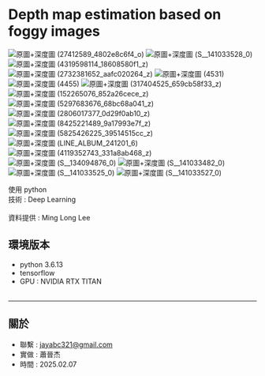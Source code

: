 # Depth map estimation based on foggy images
![原圖+深度圖 (27412589_4802e8c6f4_o)](https://github.com/user-attachments/assets/cb0f6ff0-747d-41da-9622-e60c3510b067)
![原圖+深度圖 (S__141033528_0)](https://github.com/user-attachments/assets/6dd04840-4644-4333-b43c-2626b081910d)
![原圖+深度圖 (4319598114_18608580f1_z)](https://github.com/user-attachments/assets/b37a11a7-ae6b-4c23-98ca-f88b5e8e5074)
![原圖+深度圖 (2732381652_aafc020264_z)](https://github.com/user-attachments/assets/e39f6467-d655-44d5-acb2-d65d2f34e347)
![原圖+深度圖 (4531)](https://github.com/user-attachments/assets/74ba5817-0314-48c6-8b72-f1d057406d2b)
![原圖+深度圖 (4455)](https://github.com/user-attachments/assets/3bd58ce2-65fe-4aa4-9703-3b409d0bdb93)
![原圖+深度圖 (317404525_659cb58f33_z)](https://github.com/user-attachments/assets/636a5b27-6658-4b77-a0dd-8dc784c8f0ae)
![原圖+深度圖 (152265076_852a26cece_z)](https://github.com/user-attachments/assets/c7de6678-be87-4ad1-839b-baace3824bd3)
![原圖+深度圖 (5297683676_68bc68a041_z)](https://github.com/user-attachments/assets/1291d1fd-4750-438e-b0f0-cd16d89299d3)
![原圖+深度圖 (2806017377_0d29f0ab10_z)](https://github.com/user-attachments/assets/b93734ea-2730-4c9e-8713-f917f3dcdd8c)
![原圖+深度圖 (8425221489_9a17993e7f_z)](https://github.com/user-attachments/assets/e07cc1b5-c099-4102-a794-ce38d8db8022)
![原圖+深度圖 (5825426225_39514515cc_z)](https://github.com/user-attachments/assets/f8478bae-3173-4a4a-8586-292c22c21702)
![原圖+深度圖 (LINE_ALBUM_241201_6)](https://github.com/user-attachments/assets/c4db94fe-3914-4971-adbb-4f06536ca031)
![原圖+深度圖 (4119352743_331a8ab468_z)](https://github.com/user-attachments/assets/2562297c-1edb-4be5-bd08-3b21f81f2d5a)
![原圖+深度圖 (S__134094876_0)](https://github.com/user-attachments/assets/66212d21-51f4-4537-b6a8-0955229c4f6d)
![原圖+深度圖 (S__141033482_0)](https://github.com/user-attachments/assets/4f07b940-3e6b-4012-b285-0fe6cd832274)
![原圖+深度圖 (S__141033525_0)](https://github.com/user-attachments/assets/d5d8f508-ca5a-4970-b184-8e7d2a00a54c)
![原圖+深度圖 (S__141033527_0)](https://github.com/user-attachments/assets/8b35a050-d9e3-4176-8cd9-bc99afa7bc24)







使用 python<br>
技術 : Deep Learning<br><br>
資料提供 : Ming Long Lee 


環境版本
---
- python 3.6.13 
- tensorflow 
- GPU : NVIDIA RTX TITAN<br><br>


---
關於
---

- 聯繫 : jayabc321@gmail.com
- 實做 : 蕭晉杰
- 時間 : 2025.02.07
